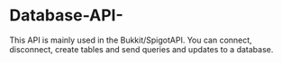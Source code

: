 # Database-API-
This API is mainly used in the Bukkit/SpigotAPI. You can connect, disconnect, create tables and send queries and updates to a database.

